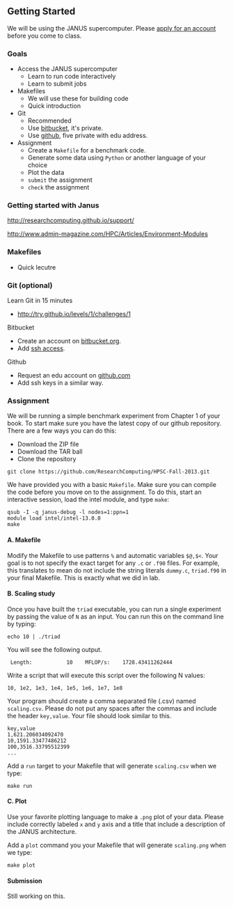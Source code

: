 ## Getting Started

We will be using the JANUS supercomputer.
Please [apply for an account ](https://www.rc.colorado.edu/accountrequest) before you come to class.

### Goals

- Access the JANUS supercomputer
  - Learn to run code interactively
  - Learn to submit jobs
- Makefiles
  - We will use these for building code
  - Quick introduction
- Git
  - Recommended
  - Use [bitbucket](https://bitbucket.org/), it's private.
  - Use [github](https://github.com/), five private with edu address.
- Assignment
  - Create a `Makefile` for a benchmark code.
  - Generate some data using `Python` or another language of your choice
  - Plot the data
  - `submit` the assignment
  - `check` the assignment 

### Getting started with Janus

http://researchcomputing.github.io/support/

http://www.admin-magazine.com/HPC/Articles/Environment-Modules

### Makefiles

- Quick lecutre

### Git (optional)

Learn Git in 15 minutes
- http://try.github.io/levels/1/challenges/1

Bitbucket
- Create an account on [bitbucket.org](https://bitbucket.org).
- Add [ssh access](https://gist.github.com/mlunacek/6353920).

Github
- Request an edu account on [github.com](https://github.com/edu)
- Add ssh keys in a similar way.

### Assignment

We will be running a simple benchmark experiment from Chapter 1 of your book. 
To start make sure you have the latest copy of our github repository.
There are a few ways you can do this:
* Download the ZIP file
* Download the TAR ball
* Clone the repository

```
git clone https://github.com/ResearchComputing/HPSC-Fall-2013.git
```

We have provided you with a basic `Makefile`. Make sure you can compile the code
before you move on to the assignment.  To do this, start an interactive session, load the intel module, and type `make`:


```
qsub -I -q janus-debug -l nodes=1:ppn=1
module load intel/intel-13.0.0
make
```

#### A. Makefile

Modify the Makefile to use patterns `%` and automatic variables `$@,$<`.  Your goal is to not specify the exact target for any `.c` or `.f90` files. 
For example, this translates to mean do not include the string literals `dummy.c`,
`triad.f90` in your final Makefile.  This is exactly what we did in lab.

#### B. Scaling study

Once you have built the `triad` executable, you can run a single experiment 
by passing the value of `N` as an input.  You can run this on the command line 
by typing:

```
echo 10 | ./triad
```

You will see the following output.

```
 Length:           10    MFLOP/s:    1728.43411262444 
```

Write a script that will execute this script over the following N values:

```
10, 1e2, 1e3, 1e4, 1e5, 1e6, 1e7, 1e8
```

Your program should create a comma separated file (.csv) named `scaling.csv`.
Please do not put any spaces after the commas and include the header `key,value`. Your file should look similar to this.

```
key,value
1,621.206034092470
10,1591.33477486212
100,3516.33795512399
...
```

Add a `run` target to your Makefile that will generate `scaling.csv` when we type:

```
make run
```

#### C. Plot

Use your favorite plotting language to make a `.png` plot of your data.  Please 
include correctly labeled `x` and `y` axis and a title that include a description of the JANUS architecture.

Add a `plot` command you your Makefile that will generate `scaling.png` when we type:

```
make plot
```

#### Submission

Still working on this. 


























